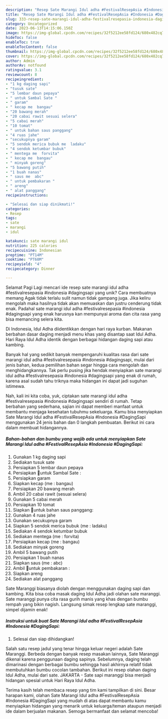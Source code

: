 ```yaml
---
description: "Resep Sate Marangi Idul adha #FestivalResepAsia #Indonesia #DagingSapi yang Lezat Sekali, Enak"
title: "Resep Sate Marangi Idul adha #FestivalResepAsia #Indonesia #DagingSapi yang Lezat Sekali, Enak"
slug: 333-resep-sate-marangi-idul-adha-festivalresepasia-indonesia-dagingsapi-yang-lezat-sekali-enak
category: Uncategorized
date: 2023-06-13T14:15:06.150Z
image: https://img-global.cpcdn.com/recipes/32f5212ee58fd124/680x482cq70/sate-marangi-idul-adha-festivalresepasia-indonesia-dagingsapi-foto-resep-utama.jpg
hideToc: false
enableToc: true
enableTocContent: false
thumbnail: https://img-global.cpcdn.com/recipes/32f5212ee58fd124/680x482cq70/sate-marangi-idul-adha-festivalresepasia-indonesia-dagingsapi-foto-resep-utama.jpg
cover: https://img-global.cpcdn.com/recipes/32f5212ee58fd124/680x482cq70/sate-marangi-idul-adha-festivalresepasia-indonesia-dagingsapi-foto-resep-utama.jpg
author: Admin
authorAv: notfound
ratingvalue: 3.1
reviewcount: 8
recipeingredient:
- "1 kg daging sapi"
- "tusuk sate"
- "5 lembar daun pepaya"
- " untuk Sambal Sate "
- " garam"
- " kecap me  bangau"
- "20 bawang merah"
- "20 cabai rawit sesuai selera"
- "5 cabai merah"
- "10 tomat"
- " untuk bahan saus panggang"
- "4 ruas jahe"
- "secukupnya garam"
- "5 sendok merica bubuk me  ladaku"
- "4 sendok ketumbar bubuk"
- " mentega me  forvita"
- " kecap me  bangau"
- " minyak goreng"
- "5 bawang putih"
- "1 buah nanas"
- " saus me  abc"
- " untuk pembakaran "
- " areng"
- " alat panggang"
recipeinstructions:

- "Selesai dan siap dinikmati!"
categories:
- Resep
tags:
- sate
- marangi
- idul

katakunci: sate marangi idul 
nutrition: 225 calories
recipecuisine: Indonesian
preptime: "PT14M"
cooktime: "PT60M"
recipeyield: "4"
recipecategory: Dinner

---
```



Selamat Pagi Lagi mencari ide resep sate marangi idul adha #festivalresepasia #indonesia #dagingsapi yang unik? Cara membuatnya memang Agak tidak terlalu sulit namun tidak gampang juga. Jika keliru mengolah maka hasilnya tidak akan memuaskan dan justru cenderung tidak enak. Padahal sate marangi idul adha #festivalresepasia #indonesia #dagingsapi yang enak harusnya kan mempunyai aroma dan cita rasa yang bisa memancing selera kita.


Di Indonesia, Idul Adha diidentikkan dengan hari raya kurban. Makanan berbahan dasar daging menjadi menu khas yang disantap saat Idul Adha. Hari Raya Idul Adha identik dengan berbagai hidangan daging sapi atau kambing.

Banyak hal yang sedikit banyak mempengaruhi kualitas rasa dari sate marangi idul adha #festivalresepasia #indonesia #dagingsapi, mulai dari jenis bahan, kedua pemilihan bahan segar hingga cara mengolah dan menghidangkannya. Tak perlu pusing jika hendak menyiapkan sate marangi idul adha #festivalresepasia #indonesia #dagingsapi yang enak di rumah, karena asal sudah tahu triknya maka hidangan ini dapat jadi suguhan istimewa.


Nah, kali ini kita coba, yuk, ciptakan sate marangi idul adha #festivalresepasia #indonesia #dagingsapi sendiri di rumah. Tetap berbahan yang sederhana, sajian ini dapat memberi manfaat untuk membantu menjaga kesehatan tubuhmu sekeluarga. Kamu bisa menyiapkan Sate Marangi Idul adha #FestivalResepAsia #Indonesia #DagingSapi menggunakan 24 jenis bahan dan 0 langkah pembuatan. Berikut ini cara dalam membuat hidangannya.

<!--inarticleads1-->

##### Bahan-bahan dan bumbu yang wajib ada untuk menyiapkan Sate Marangi Idul adha #FestivalResepAsia #Indonesia #DagingSapi:

1. Gunakan 1 kg daging sapi
1. Sediakan tusuk sate
1. Persiapkan 5 lembar daun pepaya
1. Persiapkan  🌱untuk Sambal Sate :
1. Persiapkan  garam
1. Siapkan  kecap (me : bangau)
1. Persiapkan 20 bawang merah
1. Ambil 20 cabai rawit (sesuai selera)
1. Gunakan 5 cabai merah
1. Persiapkan 10 tomat
1. Siapkan  🌱untuk bahan saus panggang:
1. Gunakan 4 ruas jahe
1. Gunakan secukupnya garam
1. Siapkan 5 sendok merica bubuk (me : ladaku)
1. Sediakan 4 sendok ketumbar bubuk
1. Sediakan  mentega (me : forvita)
1. Persiapkan  kecap (me : bangau)
1. Sediakan  minyak goreng
1. Ambil 5 bawang putih
1. Persiapkan 1 buah nanas
1. Siapkan  saus (me : abc)
1. Ambil  🌱untuk pembakaran :
1. Siapkan  areng
1. Sediakan  alat panggang


Sate Maranggi biasanya diolah dengan menggunakan daging sapi dan kambing. Kita bisa coba masak daging Idul Adha jadi olahan sate maranggi. Sate maranggi punya cita rasa gurih manis yang khas dengan bumbu rempah yang bikin nagish. Langsung simak resep lengkap sate maranggi, simpel dijamin enak! 

<!--inarticleads2-->

##### Instruksi untuk buat Sate Marangi Idul adha #FestivalResepAsia #Indonesia #DagingSapi:


1. Selesai dan siap dihidangkan!

Salah satu resep jadul yang tenar hingga keluar negeri adalah Sate Maranggi. Berbeda dengan banyak resep masakan lainnya, Sate Maranggi dikenal karena penggunaan daging sapinya. Sebelumnya, daging telah dimarinasi dengan berbagai bumbu sehingga hasil akhirnya relatif tidak membutuhkan bumbu cocolan tambahan. Berikut ini resep olahan daging Idul Adha, mulai dari sate. JAKARTA - Sate sapi maranggi bisa menjadi hidangan spesial untuk Hari Raya Idul Adha. 

Terima kasih telah membaca resep yang tim kami tampilkan di sini. Besar harapan kami, olahan Sate Marangi Idul adha #FestivalResepAsia #Indonesia #DagingSapi yang mudah di atas dapat membantu kamu menyiapkan hidangan yang menarik untuk keluarga/teman ataupun menjadi ide dalam berjualan makanan. Semoga bermanfaat dan selamat mencoba!
